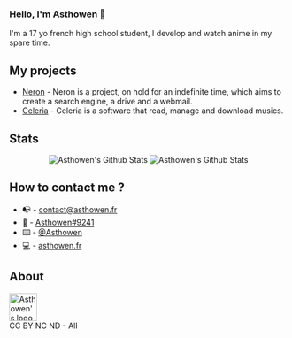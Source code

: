 ### Hello, I'm Asthowen 🖖

I'm a 17 yo french high school student, I develop and watch anime in my spare time.

## My projects
* [Neron](https://github.com/NeronApp) - Neron is a project, on hold for an indefinite time, which aims to create a search engine, a drive and a webmail.
* [Celeria](https://github.com/Asthowen/CeleriaMusicPlayer) - Celeria is a software that read, manage and download musics. 

## Stats
<p align="center">
  <img alt="Asthowen's Github Stats" src="https://github-readme-stats.vercel.app/api?username=Asthowen&show_icons=true&hide_border=true&theme=tokyonight&hide=issues" />
  <img alt="Asthowen's Github Stats" src="https://github-readme-stats.vercel.app/api/top-langs/?username=Asthowen&show_icons=true&layout=compact&hide_border=true&theme=tokyonight" />
</p>

## How to contact me ?
* 📭 - contact@asthowen.fr
* 📯 - [Asthowen#9241](https://discord.bio/p/Asthowen)
* ⌨️ - [@Asthowen](https://twitter.com/Asthowen)
* 💻 - [asthowen.fr](https://asthowen.fr)

## About
<img alt="Asthowen's logo" src="https://avatars.githubusercontent.com/u/59535754?v=4" width="50px" />
<br/>
CC BY NC ND - All
